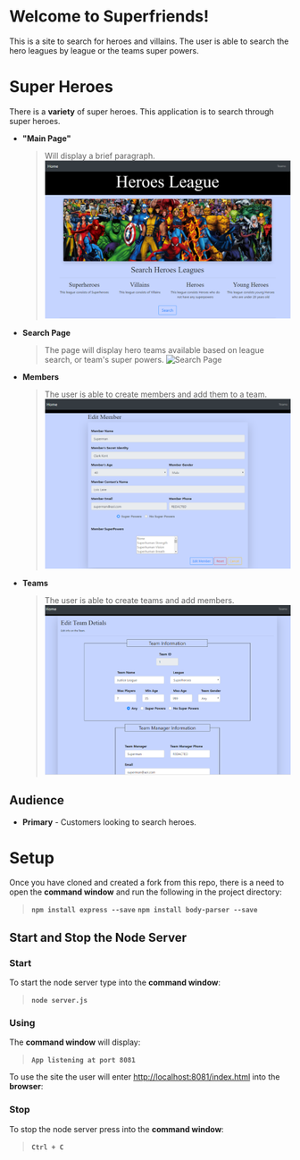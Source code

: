 # Welcome to Superfriends!

This is a site to search for heroes and villains. The user is able to search the hero leagues by league or the teams super powers.


# Super Heroes

There is a **variety** of super heroes. This application is to search through super heroes.

- **"Main Page"**
	> Will display a brief paragraph.
    ![Index Page](public/img/index.png)

- **Search Page**
	> The page will display hero teams available based on league search, or team's super powers.
    ![Search Page](public/img/Searchpage.png)
	
- **Members** 
	> The user is able to create members and add them to a team.
    ![Member Edit Page](public/img/Member.png)
	
- **Teams** 
	> The user is able to create teams and add members.
    ![Teams Edit Page](public/img/Teams.png)

## Audience

- **Primary** - Customers looking to search heroes.

# Setup

Once you have cloned and created a fork from this repo, there is a need to open the **command window** and run the following in the project directory: 

> **`npm install express --save`**
> **`npm install body-parser --save`**

## Start and Stop the Node Server

### Start
To start the node server type into the **command window**:

> **`node server.js`**

### Using
The **command window** will display:

> **`App listening at port 8081`**

To use the site the user will enter [http://localhost:8081/index.html](http://localhost:8081/index.html) into the **browser**:

### Stop
To stop the node server press into the **command window**:

> **`Ctrl + C`**